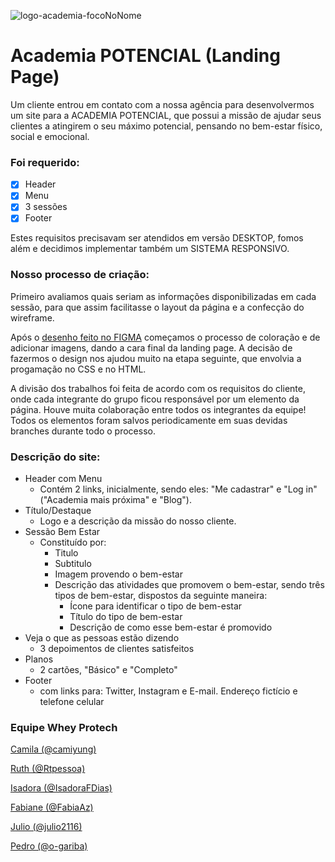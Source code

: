 ![logo-academia-focoNoNome](https://user-images.githubusercontent.com/35999071/154762597-338d4665-9e10-4140-9f28-535aafa0eda2.png)
  
# Academia POTENCIAL (Landing Page)

<p> Um cliente entrou em contato com a nossa agência para desenvolvermos um site para a ACADEMIA POTENCIAL, que possui a missão de ajudar seus clientes a atingirem o seu máximo potencial, pensando no bem-estar físico, social e emocional.</p>

### Foi requerido:

- [X] Header
- [X] Menu
- [X] 3 sessões
- [X] Footer

Estes requisitos precisavam ser atendidos em versão DESKTOP, fomos além e decidimos implementar também um SISTEMA RESPONSIVO.

### Nosso processo de criação:

<p> Primeiro avaliamos quais seriam as informações disponibilizadas em cada sessão, para que assim facilitasse o layout da página e a confecção do wireframe.</p>
<p> Após o <a href="https://www.figma.com/file/1haZOCnwAJ2zBAWeguPcMT/Academia-Potencial---Landing-page?node-id=25%3A68">desenho feito no FIGMA</a> começamos o processo de coloração e de adicionar imagens, dando a cara final da landing page. A decisão de fazermos o design nos ajudou muito na etapa seguinte, que envolvia a progamação no CSS e no HTML. </p>
<p> A divisão dos trabalhos foi feita de acordo com os requisitos do cliente, onde cada integrante do grupo ficou responsável por um elemento da página. Houve muita colaboração entre todos os integrantes da equipe! Todos os elementos foram salvos periodicamente em suas devidas branches durante todo o processo. </p>

### Descrição do site:

- Header com Menu
  - Contém 2 links, inicialmente, sendo eles: "Me cadastrar" e "Log in" ("Academia mais próxima" e "Blog").
- Título/Destaque
  - Logo e a descrição da missão do nosso cliente.
- Sessão Bem Estar
  - Constituído por:   
    - Titulo   
    - Subtitulo   
    - Imagem provendo o bem-estar  
    - Descrição das atividades que promovem o bem-estar, sendo três tipos de bem-estar, dispostos da seguinte maneira:  	
      - Ícone para identificar o tipo de bem-estar 	
      - Título do tipo de bem-estar 	
      - Descrição de como esse bem-estar é promovido
- Veja o que as pessoas estão dizendo
  - 3 depoimentos de clientes satisfeitos
- Planos
  - 2 cartões, "Básico" e "Completo"
- Footer
  - com links para: Twitter, Instagram e E-mail. Endereço fictício e telefone celular

### Equipe Whey Protech

<p><a href="https://github.com/camiyung">Camila (@camiyung)</a></p>
<p><a href="https://github.com/Rtpessoa">Ruth (@Rtpessoa)</a></p>
<p><a href="https://github.com/IsadoraFDias">Isadora (@IsadoraFDias)</a></p>
<p><a href="https://github.com/FabiaAz">Fabiane (@FabiaAz)</a></p>
<p><a href="https://github.com/julio2116">Julio (@julio2116)</a></p>
<p><a href="https://github.com/o-gariba">Pedro (@o-gariba)</a></p>

